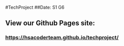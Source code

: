 #TechProject
##Date: S1 G6
## View our Github Pages site:
### https://hsacoderteam.github.io/techproject/
